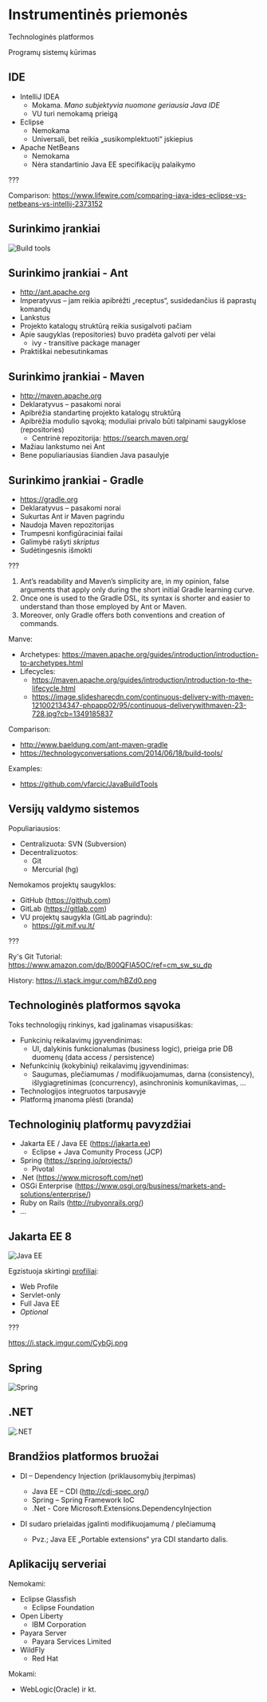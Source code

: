 # Instrumentinės priemonės

Technologinės platformos

Programų sistemų kūrimas

## IDE

- IntelliJ IDEA
  - Mokama. _Mano subjektyvia nuomone geriausia Java IDE_
  - VU turi nemokamą prieigą 
- Eclipse
  - Nemokama
  - Universali, bet reikia „susikomplektuoti“ įskiepius
- Apache NetBeans
  - Nemokama
  - Nėra standartinio Java EE specifikacijų palaikymo

???

Comparison: https://www.lifewire.com/comparing-java-ides-eclipse-vs-netbeans-vs-intellij-2373152

## Surinkimo įrankiai

![Build tools](images/build-tools.png "Build tools")

## Surinkimo įrankiai - Ant

- http://ant.apache.org
- Imperatyvus – jam reikia apibrėžti „receptus“, susidedančius iš paprastų komandų
- Lankstus
- Projekto katalogų struktūrą reikia susigalvoti pačiam
- Apie saugyklas (repositories) buvo pradėta galvoti per vėlai
  - ivy - transitive package manager
- Praktiškai nebesutinkamas

## Surinkimo įrankiai - Maven 

- http://maven.apache.org
- Deklaratyvus – pasakomi norai
- Apibrėžia standartinę projekto katalogų struktūrą
- Apibrėžia modulio sąvoką; moduliai privalo būti talpinami saugyklose (repositories)
  - Centrinė repozitorija: https://search.maven.org/
- Mažiau lankstumo nei Ant
- Bene populiariausias šiandien Java pasaulyje

## Surinkimo įrankiai - Gradle 

- https://gradle.org
- Deklaratyvus – pasakomi norai
- Sukurtas Ant ir Maven pagrindu
- Naudoja Maven repozitorijas
- Trumpesni konfigūraciniai failai
- Galimybė rašyti _skriptus_
- Sudėtingesnis išmokti

???

1. Ant’s readability and Maven’s simplicity are, in my opinion, false arguments that apply only during the short initial Gradle learning curve. 
2. Once one is used to the Gradle DSL, its syntax is shorter and easier to understand than those employed by Ant or Maven. 
3. Moreover, only Gradle offers both conventions and creation of commands. 

Manve:
- Archetypes: https://maven.apache.org/guides/introduction/introduction-to-archetypes.html
- Lifecycles:
    - https://maven.apache.org/guides/introduction/introduction-to-the-lifecycle.html
    - https://image.slidesharecdn.com/continuous-delivery-with-maven-121002134347-phpapp02/95/continuous-deliverywithmaven-23-728.jpg?cb=1349185837

Comparison:

- http://www.baeldung.com/ant-maven-gradle
- https://technologyconversations.com/2014/06/18/build-tools/

Examples:
- https://github.com/vfarcic/JavaBuildTools

## Versijų valdymo sistemos

Populiariausios:
- Centralizuota: SVN (Subversion)
- Decentralizuotos: 
  - Git
  - Mercurial (hg)

Nemokamos projektų saugyklos:

- GitHub (https://github.com)
- GitLab (https://gitlab.com)
- VU projektų saugykla (GitLab pagrindu):
  - https://git.mif.vu.lt/ 

???

Ry's Git Tutorial: https://www.amazon.com/dp/B00QFIA5OC/ref=cm_sw_su_dp

History: https://i.stack.imgur.com/hBZd0.png

## Technologinės platformos sąvoka

Toks technologijų rinkinys, kad įgalinamas visapusiškas: 
- Funkcinių reikalavimų įgyvendinimas:
  - UI, dalykinis funkcionalumas (business logic), prieiga prie DB duomenų (data access / persistence)
- Nefunkcinių (kokybinių) reikalavimų įgyvendinimas:
  - Saugumas, plečiamumas / modifikuojamumas, darna (consistency), išlygiagretinimas (concurrency), asinchroninis komunikavimas, ...
- Technologijos integruotos tarpusavyje
- Platformą įmanoma plėsti (branda)

## Technologinių platformų pavyzdžiai

- Jakarta EE / Java EE (https://jakarta.ee)
  - Eclipse + Java Comunity Process (JCP)
- Spring (https://spring.io/projects/) 
  - Pivotal
- .Net (https://www.microsoft.com/net) 
- OSGi Enterprise (https://www.osgi.org/business/markets-and-solutions/enterprise/)
- Ruby on Rails (http://rubyonrails.org/)
- ... 

## Jakarta EE 8

![Java EE](images/java-ee-8.png "Java EE")

Egzistuoja skirtingi [profiliai](https://i.stack.imgur.com/CybGj.png):

- Web Profile
- Servlet-only
- Full Java EE
- _Optional_

???

https://i.stack.imgur.com/CybGj.png

## Spring

![Spring](images/spring.png "Spring")

## .NET

![.NET](images/net.png ".NET")

## Brandžios platformos bruožai

- DI – Dependency Injection (priklausomybių įterpimas)
  - Java EE – CDI (http://cdi-spec.org/) 
  - Spring – Spring Framework IoC
  - .Net - Core Microsoft.Extensions.DependencyInjection

- DI sudaro prielaidas įgalinti modifikuojamumą / plečiamumą
  - Pvz.; Java EE „Portable extensions“ yra CDI standarto dalis.

## Aplikacijų serveriai 

Nemokami:

- Eclipse Glassfish
  - Eclipse Foundation
- Open Liberty
  - IBM Corporation
- Payara Server
  - Payara Services Limited
- WildFly
  - Red Hat

Mokami:

- WebLogic(Oracle) ir kt.



